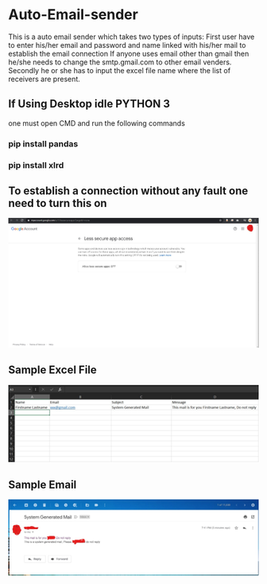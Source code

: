 # Auto-Email-sender

This is a auto email sender which takes two types of inputs:
First user have to enter his/her email and password and name linked with his/her mail to establish the email connection
If anyone uses email other than gmail then he/she needs to change the smtp.gmail.com to other email venders.
Secondly he or she has to input the excel file name where the list of receivers are present.

## If Using Desktop idle PYTHON 3
one must open CMD and run the following commands
### pip install pandas
### pip install xlrd

## To establish a connection without any fault one need to turn this on
![image](https://github.com/Sayak007/Auto-Email-sender/blob/master/Connection%20gmail.jpg)
## Sample Excel File
![image](https://github.com/Sayak007/Auto-Email-sender/blob/master/Excel.jpg)
## Sample Email
![image](https://github.com/Sayak007/Auto-Email-sender/blob/master/Mail_sample.jpg)
